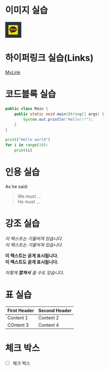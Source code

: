 # 이미지 실습
![yonsei logo](/images/kakao.PNG)


# 하이퍼링크 실습(Links)
[MyLink](https://www.naver.com "네이버")


# 코드블록 실습
```java
public class Main {
    public static void main(String[] args) {
        System.out.println("Hello!!!");
    }
}
```

``` python
print("Hello world")
for i in range(10):
    print(i)
```

# 인용 실습
As he said:
> We must ...  
> He must ...


# 강조 실습

*이 텍스트는 기울어져 있습니다.*  
_이 텍스트는 기울어져 있습니다._

**이 텍스트는 굵게 표시됩니다.**  
__이 텍스트도 굵게 표시됩니다.__

*이렇게 **합쳐서** 쓸 수도 있습니다.*


# 표 실습
First Header | Second Header
-------------| -------------
Content 1 | Content 2
COntent 3 | Content 4


# 체크 박스
- [ ] 체크 박스
